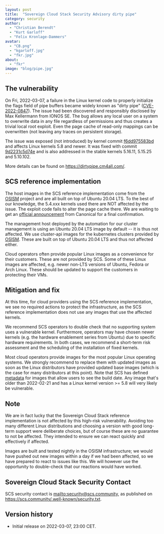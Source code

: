 ```yaml
---
layout: post
title:  "Sovereign Cloud Stack Security Advisory dirty pipe"
category: security
author:
  - "Christian Berendt"
  - "Kurt Garloff"
  - "Felix Kronlage-Dammers"
avatar:
  - "CB.png"
  - "kgarloff.jpg"
  - "fkr.jpg"
about:
  - "fkr"
image: "blog/pipe.jpg"
---
```


## The vulnerability

On Fri, 2022-03-07, a failure in the Linux kernel code to properly initialize
the flags field of pipe buffers became widely known as "dirty pipe" 
([CVE-2022-0847](https://seclists.org/oss-sec/2022/q1/170)).
The issue had been discovered and responsibly disclosed by Max Kellermann
from IONOS SE.
The bug allows any local user on a system to overwrite data in any file
regardless of permissions and thus creates a trivial local root exploit.
Even the page cache of read-only mappings can be overwritten (not leaving
any traces on persistent storage).

The issue was exposed (not introduced) by kernel commit 
[f6dd975583bd](https://git.kernel.org/pub/scm/linux/kernel/git/torvalds/linux.git/commit/?id=f6dd975583bd8ce088400648fd9819e4691c8958)
and affects Linux kernels 5.8 and newer. It was fixed with commit
[9d2231c5d74e](https://git.kernel.org/pub/scm/linux/kernel/git/torvalds/linux.git/commit/?id=9d2231c5d74e13b2a0546fee6737ee4446017903)
and is also addressed in the stable kernels 5.16.11, 
5.15.25 and 5.10.102.

More details can be found on <https://dirtypipe.cm4all.com/>.

## SCS reference implementation

The host images in the SCS reference implementation come from the 
[OSISM](https://osism.tech) project and are all built on top of 
Ubuntu 20.04 LTS. To the best of our knowledge, the 5.4.xxx kernels
used there are NOT affected by the issue. The exploit code fails to
alter the page cache there. We are waiting
to get an [official announcement](https://ubuntu.com/security/CVE-2022-0847)
from Canonical for a final confirmation.

The management host deployed by the automation for our cluster management is
using an Ubuntu 20.04 LTS image by default -- it is thus not affected.
We use cluster-api images for the kubernetes clusters provided by
[OSISM](https://minio.services.osism.tech/openstack-k8s-capi-images). These
are built on top of Ubuntu 20.04 LTS and thus not affected either.

Cloud operators often provide popular Linux images as a convenience
for their customers. These are not provided by SCS.
Some of these Linux images are affected, e.g. newer non-LTS versions of Ubuntu,
Fedora or Arch Linux. These should be updated to support the customers
in protecting their VMs.

## Mitigation and fix

At this time, for cloud providers using the SCS reference implementation,
we see no required actions to protect the infrastructure, as the SCS reference
implementation does not use any images that use the affected kernels.

We recommend SCS operators to double check that no supporting system uses
a vulnerable kernel. Furthermore, operators may have chosen newer kernels
(e.g. the hardware enablement series from Ubuntu) due to specific hardware
requirements. In both cases, we recommend a short-term risk assessment and
the scheduling of the installation of fixed kernels.

Most cloud operators provide images for the most popular Linux operating
systems. We strongly recommend to replace them with updated images as soon
as the Linux distributors have provided updated base images (which is
the case for many distributors at this point).
Note that SCS has defined [metadata](https://github.com/SovereignCloudStack/Docs/blob/main/Design-Docs/Image-Properties-Spec.md)
for images that allow users to see the build date. Any image that's older than
2022-02-21 and has a Linux kernel version >= 5.8 will very likely
be vulnerable.

## Note

We are in fact lucky that the Sovereign Cloud Stack reference implementation
is not affected by this high-risk vulnerability. Avoiding too many different
Linux distributions and choosing a version with good long-term support were
deliberate choices, but of course these are no guarantee to not be affected.
They intended to ensure we can react quickly and effectively if affected.

Images are built and tested nightly in the OSISM infrastructure; we would have
pushed out new images within a day if we had been affected, so we have prepared
to react to issues like this. We will however use the opportunity to double-check
that our reactions would have worked.

## Sovereign Cloud Stack Security Contact

SCS security contact is <mailto:security@scs.community>, as published on
<https://scs.community/.well-known/security.txt>.

## Version history

* Initial release on 2022-03-07, 23:00 CET.
